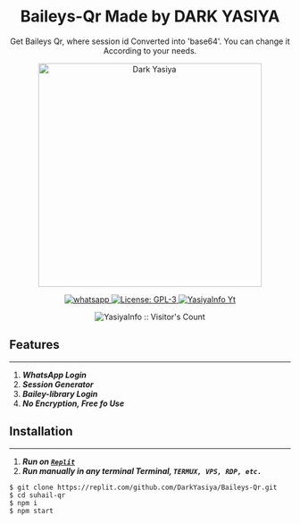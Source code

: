 
<h1 align="center">Baileys-Qr Made by DARK YASIYA</h1>
<p align="center"> Get Baileys Qr, where session id Converted into 'base64'. You can change it According to your needs. </p>

<p align="center">
  <a href="https://youtube.com/@yasiya_yt">
    <img alt="Dark Yasiya" height="400" src="https://i.imgur.com/NpA3ZsJ.jpeg">
  </a>
</p>

  <html>
   <body>
  <p align="center">
  <a href="https://wa.me/+94760018802 target="_blank">
    <img alt="whatsapp" src="https://img.shields.io/badge/ Whatsapp -25D366?style=for-the-badge&logo=whatsapp&logoColor=white" />
  </a>
  <a aria-label="Baleys_Qr free" href="https://github.com/DarkChamaofc/SAKURA-MD/fork" target="_blank">
    <img alt="License: GPL-3" src="https://img.shields.io/github/stars/DarkYasiya/Baileys-Qr?style=social" target="_blank" />
  </a>
  <a aria-label="Suhail_Md is free to use" href="https://youtube.com/@yasiya_yt" target="_blank">
    <img alt="YasiyaInfo Yt" src="https://img.shields.io/youtube/channel/subscribers/@yasiya_yt" target="_blank" />
  </a>
    <p align="center"><img src="https://profile-counter.glitch.me/{DarkYasiya}/count.svg" alt="YasiyaInfo :: Visitor's Count" /></p>

     
  </body>
</html>

## Features
---
1. ***WhatsApp Login***
2. ***Session Generator***
3. ***Bailey-library Login***
4. ***No Encryption, Free fo Use***
##




## Installation
---
1.  ***Run on [`Replit`](https://replit.com/github/DarkYasiya/Baileys-Qr)***
2. ***Run manually in any terminal Terminal, `TERMUX, VPS, RDP, etc.`***
```
$ git clone https://replit.com/github.com/DarkYasiya/Baileys-Qr.git
$ cd suhail-qr
$ npm i
$ npm start
```
##
